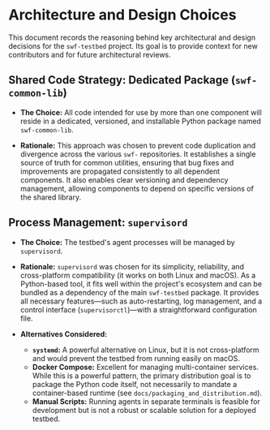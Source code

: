 # Architecture and Design Choices

This document records the reasoning behind key architectural and design decisions
for the `swf-testbed` project. Its goal is to provide context for new
contributors and for future architectural reviews.

## Shared Code Strategy: Dedicated Package (`swf-common-lib`)

- **The Choice:** All code intended for use by more than one component will
  reside in a dedicated, versioned, and installable Python package named
  `swf-common-lib`.

- **Rationale:** This approach was chosen to prevent code duplication and
  divergence across the various `swf-` repositories. It establishes a single
  source of truth for common utilities, ensuring that bug fixes and improvements
  are propagated consistently to all dependent components. It also enables clear
  versioning and dependency management, allowing components to depend on specific
  versions of the shared library.

## Process Management: `supervisord`

- **The Choice:** The testbed's agent processes will be managed by `supervisord`.

- **Rationale:** `supervisord` was chosen for its simplicity, reliability, and
  cross-platform compatibility (it works on both Linux and macOS). As a
  Python-based tool, it fits well within the project's ecosystem and can be
  bundled as a dependency of the main `swf-testbed` package. It provides all
  necessary features—such as auto-restarting, log management, and a control
  interface (`supervisorctl`)—with a straightforward configuration file.

- **Alternatives Considered:**
  - **`systemd`:** A powerful alternative on Linux, but it is not cross-platform
      and would prevent the testbed from running easily on macOS.
  - **Docker Compose:** Excellent for managing multi-container services. While
      this is a powerful pattern, the primary distribution goal is to package the
      Python code itself, not necessarily to mandate a container-based runtime
      (see `docs/packaging_and_distribution.md`).
  - **Manual Scripts:** Running agents in separate terminals is feasible for
      development but is not a robust or scalable solution for a deployed
      testbed.
